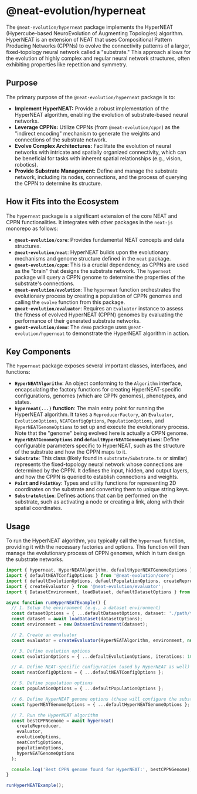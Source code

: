 # @neat-evolution/hyperneat

The `@neat-evolution/hyperneat` package implements the HyperNEAT (Hypercube-based NeuroEvolution of Augmenting Topologies) algorithm. HyperNEAT is an extension of NEAT that uses Compositional Pattern Producing Networks (CPPNs) to evolve the connectivity patterns of a larger, fixed-topology neural network called a "substrate." This approach allows for the evolution of highly complex and regular neural network structures, often exhibiting properties like repetition and symmetry.

## Purpose

The primary purpose of the `@neat-evolution/hyperneat` package is to:

*   **Implement HyperNEAT:** Provide a robust implementation of the HyperNEAT algorithm, enabling the evolution of substrate-based neural networks.
*   **Leverage CPPNs:** Utilize CPPNs (from `@neat-evolution/cppn`) as the "indirect encoding" mechanism to generate the weights and connections of the substrate network.
*   **Evolve Complex Architectures:** Facilitate the evolution of neural networks with intricate and spatially organized connectivity, which can be beneficial for tasks with inherent spatial relationships (e.g., vision, robotics).
*   **Provide Substrate Management:** Define and manage the substrate network, including its nodes, connections, and the process of querying the CPPN to determine its structure.

## How it Fits into the Ecosystem

The `hyperneat` package is a significant extension of the core NEAT and CPPN functionalities. It integrates with other packages in the `neat-js` monorepo as follows:

*   **`@neat-evolution/core`**: Provides fundamental NEAT concepts and data structures.
*   **`@neat-evolution/neat`**: HyperNEAT builds upon the evolutionary mechanisms and genome structure defined in the `neat` package.
*   **`@neat-evolution/cppn`**: This is a crucial dependency, as CPPNs are used as the "brain" that designs the substrate network. The `hyperneat` package will query a CPPN genome to determine the properties of the substrate's connections.
*   **`@neat-evolution/evolution`**: The `hyperneat` function orchestrates the evolutionary process by creating a population of CPPN genomes and calling the `evolve` function from this package.
*   **`@neat-evolution/evaluator`**: Requires an `Evaluator` instance to assess the fitness of evolved HyperNEAT (CPPN) genomes by evaluating the performance of their generated substrate networks.
*   **`@neat-evolution/demo`**: The `demo` package uses `@neat-evolution/hyperneat` to demonstrate the HyperNEAT algorithm in action.

## Key Components

The `hyperneat` package exposes several important classes, interfaces, and functions:

*   **`HyperNEATAlgorithm`**: An object conforming to the `Algorithm` interface, encapsulating the factory functions for creating HyperNEAT-specific configurations, genomes (which are CPPN genomes), phenotypes, and states.
*   **`hyperneat(...)` function**: The main entry point for running the HyperNEAT algorithm. It takes a `ReproducerFactory`, an `Evaluator`, `EvolutionOptions`, `NEATConfigOptions`, `PopulationOptions`, and `HyperNEATGenomeOptions` to set up and execute the evolutionary process. Note that the "genome" being evolved here is actually a CPPN genome.
*   **`HyperNEATGenomeOptions` and `defaultHyperNEATGenomeOptions`**: Define configurable parameters specific to HyperNEAT, such as the structure of the substrate and how the CPPN maps to it.
*   **`Substrate`**: This class (likely found in `substrate/Substrate.ts` or similar) represents the fixed-topology neural network whose connections are determined by the CPPN. It defines the input, hidden, and output layers, and how the CPPN is queried to establish connections and weights.
*   **`Point` and `PointKey`**: Types and utility functions for representing 2D coordinates on the substrate and converting them to unique string keys.
*   **`SubstrateAction`**: Defines actions that can be performed on the substrate, such as activating a node or creating a link, along with their spatial coordinates.

## Usage

To run the HyperNEAT algorithm, you typically call the `hyperneat` function, providing it with the necessary factories and options. This function will then manage the evolutionary process of CPPN genomes, which in turn design the substrate networks.

```typescript
import { hyperneat, HyperNEATAlgorithm, defaultHyperNEATGenomeOptions } from '@neat-evolution/hyperneat';
import { defaultNEATConfigOptions } from '@neat-evolution/core';
import { defaultEvolutionOptions, defaultPopulationOptions, createReproducer } from '@neat-evolution/evolution';
import { createEvaluator } from '@neat-evolution/evaluator';
import { DatasetEnvironment, loadDataset, defaultDatasetOptions } from '@neat-evolution/dataset-environment';

async function runHyperNEATExample() {
  // 1. Setup the environment (e.g., a dataset environment)
  const datasetOptions = { ...defaultDatasetOptions, dataset: './path/to/your/dataset.txt' };
  const dataset = await loadDataset(datasetOptions);
  const environment = new DatasetEnvironment(dataset);

  // 2. Create an evaluator
  const evaluator = createEvaluator(HyperNEATAlgorithm, environment, null);

  // 3. Define evolution options
  const evolutionOptions = { ...defaultEvolutionOptions, iterations: 100 };

  // 4. Define NEAT-specific configuration (used by HyperNEAT as well)
  const neatConfigOptions = { ...defaultNEATConfigOptions };

  // 5. Define population options
  const populationOptions = { ...defaultPopulationOptions };

  // 6. Define HyperNEAT genome options (these will configure the substrate)
  const hyperNEATGenomeOptions = { ...defaultHyperNEATGenomeOptions };

  // 7. Run the HyperNEAT algorithm
  const bestCPPNGenome = await hyperneat(
    createReproducer,
    evaluator,
    evolutionOptions,
    neatConfigOptions,
    populationOptions,
    hyperNEATGenomeOptions
  );

  console.log('Best CPPN genome found for HyperNEAT:', bestCPPNGenome);
}

runHyperNEATExample();
```

